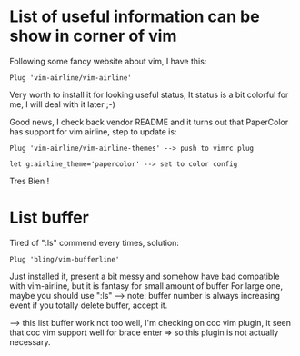 # List of useful information can be show in corner of vim

Following some fancy website about vim, I have this:

```
Plug 'vim-airline/vim-airline'
```

Very worth to install it for looking useful status, It status is a bit colorful for me, I will deal with it later ;-)

Good news, I check back vendor README and it turns out that PaperColor has support for vim airline, step to update is:

```
Plug 'vim-airline/vim-airline-themes' --> push to vimrc plug

let g:airline_theme='papercolor' --> set to color config
```

Tres Bien !

# List buffer

Tired of ":ls" commend every times, solution:

```
Plug 'bling/vim-bufferline'
```

Just installed it, present a bit messy and somehow have bad compatible with vim-airline, but it is fantasy for small amount of buffer
For large one, maybe you should use ":ls" --> note: buffer number is always increasing event if you totally delete buffer, accept it.

--> this list buffer work not too well, I'm checking on coc vim plugin, it seen that coc vim support well for brace enter => so this
plugin is not actually necessary.
